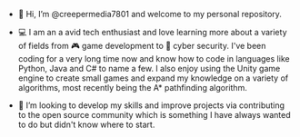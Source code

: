 - 👋 Hi, I’m @creepermedia7801 and welcome to my personal repository.

- 💻 I am an a avid tech enthusiast and love learning more about a variety of fields from 🎮 game development to 🔐 cyber security. I've been coding for a very long time now and 
  know how to code in languages like Python, Java and C# to name a few. I also enjoy using the Unity game engine to create small games and expand my knowledge on a variety 
  of algorithms, most recently being the A* pathfinding algorithm.

- 💞️ I’m looking to develop my skills and improve projects via contributing to the open source community which is something I have always wanted to do but didn't know where
  to start.
 

